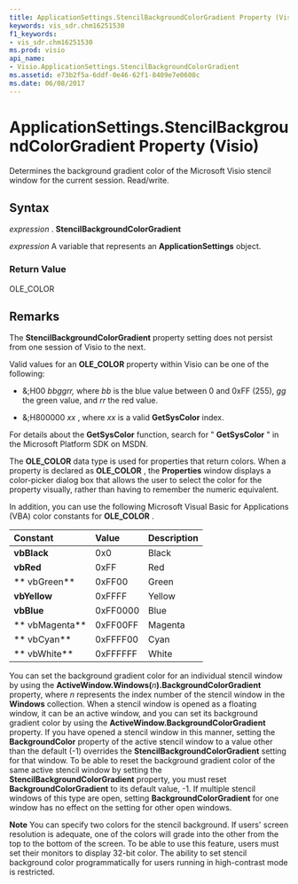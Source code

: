 ```yaml
---
title: ApplicationSettings.StencilBackgroundColorGradient Property (Visio)
keywords: vis_sdr.chm16251530
f1_keywords:
- vis_sdr.chm16251530
ms.prod: visio
api_name:
- Visio.ApplicationSettings.StencilBackgroundColorGradient
ms.assetid: e73b2f5a-6ddf-0e46-62f1-8409e7e0608c
ms.date: 06/08/2017
---
```



# ApplicationSettings.StencilBackgroundColorGradient Property (Visio)

Determines the background gradient color of the Microsoft Visio stencil window for the current session. Read/write. 


## Syntax

 _expression_ . **StencilBackgroundColorGradient**

 _expression_ A variable that represents an **ApplicationSettings** object.


### Return Value

OLE_COLOR


## Remarks

The **StencilBackgroundColorGradient** property setting does not persist from one session of Visio to the next.

Valid values for an **OLE_COLOR** property within Visio can be one of the following:




- &;H00 _bbggrr,_ where _bb_ is the blue value between 0 and 0xFF (255), _gg_ the green value, and _rr_ the red value.
    
- &;H800000 _xx_ , where _xx_ is a valid **GetSysColor** index.
    


For details about the **GetSysColor** function, search for " **GetSysColor** " in the Microsoft Platform SDK on MSDN.

The **OLE_COLOR** data type is used for properties that return colors. When a property is declared as **OLE_COLOR** , the **Properties** window displays a color-picker dialog box that allows the user to select the color for the property visually, rather than having to remember the numeric equivalent.

In addition, you can use the following Microsoft Visual Basic for Applications (VBA) color constants for **OLE_COLOR** .



|**Constant**|**Value**|**Description**|
|:-----|:-----|:-----|
| **vbBlack**|0x0 |Black|
| **vbRed**|0xFF |Red|
| ** vbGreen**|0xFF00 |Green|
| **vbYellow**|0xFFFF|Yellow|
| **vbBlue**|0xFF0000 |Blue|
| ** vbMagenta**|0xFF00FF |Magenta|
| ** vbCyan**|0xFFFF00|Cyan|
| ** vbWhite**|0xFFFFFF|White|
You can set the background gradient color for an individual stencil window by using the **ActiveWindow.Windows(**_n_**).BackgroundColorGradient** property, where _n_ represents the index number of the stencil window in the **Windows** collection. When a stencil window is opened as a floating window, it can be an active window, and you can set its background gradient color by using the **ActiveWindow.BackgroundColorGradient** property. If you have opened a stencil window in this manner, setting the **BackgroundColor** property of the active stencil window to a value other than the default (-1) overrides the **StencilBackgroundColorGradient** setting for that window. To be able to reset the background gradient color of the same active stencil window by setting the **StencilBackgroundColorGradient** property, you must reset **BackgroundColorGradient** to its default value, -1. If multiple stencil windows of this type are open, setting **BackgroundColorGradient** for one window has no effect on the setting for other open windows.




 **Note**  You can specify two colors for the stencil background. If users' screen resolution is adequate, one of the colors will grade into the other from the top to the bottom of the screen. To be able to use this feature, users must set their monitors to display 32-bit color. The ability to set stencil background color programmatically for users running in high-contrast mode is restricted.


